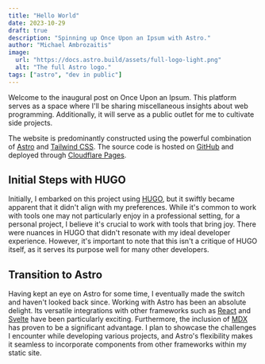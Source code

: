 ```yaml
---
title: "Hello World"
date: 2023-10-29
draft: true
description: "Spinning up Once Upon an Ipsum with Astro."
author: "Michael Ambrozaitis"
image:
  url: "https://docs.astro.build/assets/full-logo-light.png"
  alt: "The full Astro logo."
tags: ["astro", "dev in public"]
---
```


Welcome to the inaugural post on Once Upon an Ipsum. This platform serves as a space where I'll be sharing miscellaneous insights about web programming. Additionally, it will serve as a public outlet for me to cultivate side projects.

The website is predominantly constructed using the powerful combination of [Astro](https://astro.build) and [Tailwind CSS](https://tailwindcss.com). The source code is hosted on [GitHub](https://github.com/mambroz27/onceuponanipsum) and deployed through [Cloudflare Pages](https://pages.cloudflare.com).

## Initial Steps with HUGO

Initially, I embarked on this project using [HUGO](https://gohugo.io), but it swiftly became apparent that it didn't align with my preferences. While it's common to work with tools one may not particularly enjoy in a professional setting, for a personal project, I believe it's crucial to work with tools that bring joy. There were nuances in HUGO that didn't resonate with my ideal developer experience. However, it's important to note that this isn't a critique of HUGO itself, as it serves its purpose well for many other developers.

## Transition to Astro

Having kept an eye on Astro for some time, I eventually made the switch and haven't looked back since. Working with Astro has been an absolute delight. Its versatile integrations with other frameworks such as [React](https://reactjs.org) and [Svelte](https://svelte.dev) have been particularly exciting. Furthermore, the inclusion of [MDX](https://mdxjs.com) has proven to be a significant advantage. I plan to showcase the challenges I encounter while developing various projects, and Astro's flexibility makes it seamless to incorporate components from other frameworks within my static site.
